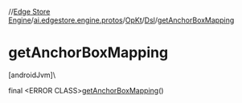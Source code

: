 //[Edge Store Engine](../../../../index.md)/[ai.edgestore.engine.protos](../../index.md)/[OpKt](../index.md)/[Dsl](index.md)/[getAnchorBoxMapping](get-anchor-box-mapping.md)

# getAnchorBoxMapping

[androidJvm]\

final &lt;ERROR CLASS&gt;[getAnchorBoxMapping](get-anchor-box-mapping.md)()
